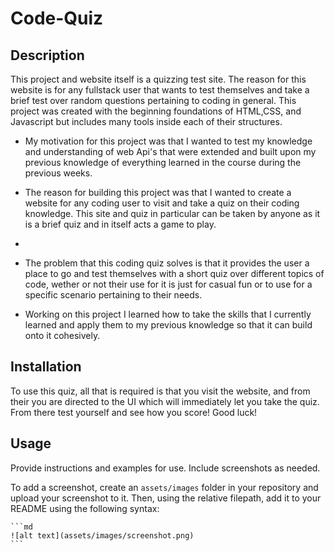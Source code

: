 # Code-Quiz

## Description

This project and website itself is a quizzing test site. The reason for this website is for any fullstack user that wants to test themselves and take a brief test over random questions pertaining to coding in general. This project was created with the beginning foundations of HTML,CSS, and Javascript but includes many tools inside each of their structures.

- My motivation for this project was that I wanted to test my knowledge and understanding of web Api's that were extended and built upon my previous knowledge of everything learned in the course during the previous weeks.
  
- The reason for building this project was that I wanted to create a website for any coding user to visit and take a quiz on their coding knowledge. This site and quiz in particular can be taken by anyone as it is a brief quiz and in itself acts a game to play.
- 
- The problem that this coding quiz solves is that it provides the user a place to go and test themselves with a short quiz over different topics of code, wether or not their use for it is just for casual fun or to use for a specific scenario pertaining to their needs.

- Working on this project I learned how to take the skills that I currently learned and apply them to my previous knowledge so that it can build onto it cohesively.

## Installation

To use this quiz, all that is required is that you visit the website, and from their you are directed to the UI which will immediately let you take the quiz. From there test yourself and see how you score! Good luck!

## Usage

Provide instructions and examples for use. Include screenshots as needed.

To add a screenshot, create an `assets/images` folder in your repository and upload your screenshot to it. Then, using the relative filepath, add it to your README using the following syntax:

    ```md
    ![alt text](assets/images/screenshot.png)
    ```


